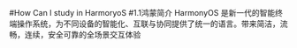 #How Can I study in HarmoryoS
#1.1鸿蒙简介 
HarmonyOS 是新一代的智能终端操作系统，为不同设备的智能化、互联与协同提供了统一的语言。带来简洁，流畅，连续，安全可靠的全场景交互体验
